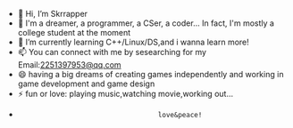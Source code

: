 - 👋 Hi, I’m Skrrapper
- 👀 I'm a dreamer, a programmer, a CSer, a coder... In fact, I'm mostly a college student at the moment
- 🌱 I’m currently learning C++/Linux/DS,and i wanna learn more!
- 📫 You can connect with me by sesearching for my Email:2251397953@qq.com
- 😄 having a big dreams of creating games independently and working in game development and game design
- ⚡ fun or love: playing music,watching movie,working out...
-                                        love&peace!                                                    

<!---
Skrrapper/Skrrapper is a ✨ special ✨ repository because its `README.md` (this file) appears on your GitHub profile.
You can click the Preview link to take a look at your changes.
--->
